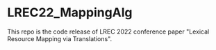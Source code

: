 # LREC22_MappingAlg
This repo is the code release of LREC 2022 conference paper "Lexical Resource Mapping via Translations".
